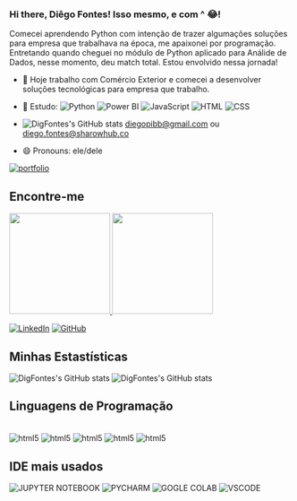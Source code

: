 ### Hi there,  Diêgo Fontes! Isso mesmo, e com ^ 😂!

Comecei aprendendo Python com intenção de trazer algumações soluções para empresa que trabalhava na época, me apaixonei por programação. Entretando quando cheguei no módulo de Python aplicado para Análide de Dados, nesse momento, deu match total. Estou envolvido nessa jornada!
- 🔭 Hoje trabalho com Comércio Exterior e comecei a desenvolver soluções tecnológicas para empresa que trabalho.
- 🌱 Estudo:
     ![Python](https://img.shields.io/badge/Python-14354C?style=for-the-badge&logo=python&logoColor=white)  ![Power BI](https://img.shields.io/badge/PowerBI-E59D23?style=for-the-badge&logo=powerbi&logoColor=white)  ![JavaScript](https://img.shields.io/badge/JavaScript-F7DF1E?style=for-the-badge&logo=javascript&logoColor=black)   ![HTML](https://img.shields.io/badge/HTML-239120?style=for-the-badge&logo=html5&logoColor=white)  ![CSS](https://img.shields.io/badge/CSS-239120?&style=for-the-badge&logo=css3&logoColor=whit)
  
- ![DigFontes's GitHub stats](https://img.shields.io/badge/Gmail-D14836?style=for-the-badge&logo=gmail&logoColor=white)  diegopibb@gmail.com ou diego.fontes@sharowhub.co
- 😄 Pronouns: ele/dele

[![portfolio](https://img.shields.io/badge/my_portfolio-000?style=for-the-badge&logo=ko-fi&logoColor=white)]()

## Encontre-me
<div>
<a href="https://github.com/DigFontes">
<img loading="lazy" height="180em" src="https://github-readme-stats.vercel.app/api/top-langs/?username=DigFontes&layout=compact&langs_count=7&theme=dracula"/>
<img loading="lazy" height="180em" src="https://github-readme-stats.vercel.app/api?username=DigFontes&show_icons=true&theme=dracula&include_all_commits=true&count_private=true"/>
</div>
     
[![LinkedIn](https://img.shields.io/badge/LinkedIn-0077B5?style=for-the-badge&logo=linkedin&logoColor=white)](https://www.linkedin.com/in/diego-fontes-064187164/)
[![GitHub](https://img.shields.io/badge/GitHub-100000?style=for-the-badge&logo=github&logoColor=white)](https://github.com/DigFontes)

## Minhas Estastísticas

![DigFontes's GitHub stats](https://github-readme-stats.vercel.app/api?username=DigFontes&show_icons=true&theme=gruvbox)
![DigFontes's GitHub stats](https://github-readme-stats.vercel.app/api/top-langs/?username=DigFontes&theme=blue-green)

## Linguagens de Programação
<div style="display: inline_block"><br/>
  <img align="center" alt="html5" src="https://img.shields.io/badge/Python-14354C?style=for-the-badge&logo=python&logoColor=white"/>
  <img align="center" alt="html5" src="https://img.shields.io/badge/JavaScript-F7DF1E?style=for-the-badge&logo=javascript&logoColor=black"/>
  <img align="center" alt="html5" src="https://img.shields.io/badge/HTML-239120?style=for-the-badge&logo=html5&logoColor=white"/>
  <img align="center" alt="html5" src="https://img.shields.io/badge/CSS-239120?&style=for-the-badge&logo=css3&logoColor=white"/>
  <img align="center" alt="html5" src="https://img.shields.io/badge/Power BI-E59D23?style=for-the-badge&logo=powerbi&logoColor=white"/>
</div>

## IDE mais usados

![JUPYTER NOTEBOOK](https://img.shields.io/badge/Jupyter-F9AB00?style=for-the-badge&logo=Jupyter&color=525252) ![PYCHARM](https://img.shields.io/badge/PyCharm-000000.svg?&style=for-the-badge&logo=PyCharm&logoColor=white)  ![GOGLE COLAB](https://img.shields.io/badge/Colab-F9AB00?style=for-the-badge&logo=googlecolab&color=525252)  ![VSCODE](https://img.shields.io/badge/Visual_Studio_Code-0078D4?style=for-the-badge&logo=visual%20studio%20code&logoColor=white)


